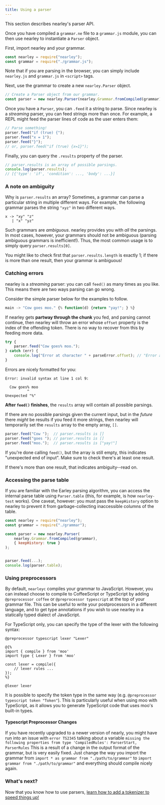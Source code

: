 ```yaml
---
title: Using a parser
---
```


This section describes nearley's parser API.

Once you have compiled a `grammar.ne` file to a `grammar.js` module, you can
then use nearley to instantiate a `Parser` object.

First, import nearley and your grammar.

```js
const nearley = require("nearley");
const grammar = require("./grammar.js");
```

Note that if you are parsing in the browser, you can simply include
`nearley.js` and `grammar.js` in `<script>` tags.

Next, use the grammar to create a new `nearley.Parser` object.

```js
// Create a Parser object from our grammar.
const parser = new nearley.Parser(nearley.Grammar.fromCompiled(grammar));
```

Once you have a `Parser`, you can `.feed` it a string to parse. Since nearley
is a *streaming* parser, you can feed strings more than once. For example, a
REPL might feed the parser lines of code as the user enters them:

```js
// Parse something!
parser.feed("if (true) {");
parser.feed("x = 1");
parser.feed("}");
// or, parser.feed("if (true) {x=1}");
```

Finally, you can query the `.results` property of the parser.

```js
// parser.results is an array of possible parsings.
console.log(parser.results);
// [{'type': 'if', 'condition': ..., 'body': ...}]
```


### A note on ambiguity

Why is `parser.results` an array? Sometimes, a grammar can parse a particular
string in multiple different ways. For example, the following grammar parses
the string `"xyz"` in two different ways.

```ne
x -> "xy" "z"
   | "x" "yz"
```

Such grammars are *ambiguous*. nearley provides you with *all* the parsings. In
most cases, however, your grammars should not be ambiguous (parsing ambiguous
grammars is inefficient!). Thus, the most common usage is to simply query
`parser.results[0]`.

You might like to check first that `parser.results.length` is exactly 1; if
there is more than one result, then your grammar is ambiguous!


### Catching errors

nearley is a *streaming* parser: you can call `feed()` as many times as you
like. This means there are two ways parsing can go wrong.

Consider the simple parser below for the examples to follow.

```js
main -> "Cow goes moo." {% function(d) {return "yay!"; } %}
```

If nearley gets **partway through the chunk** you fed, and parsing cannot
continue, then nearley will throw an error whose `offset` property is the index
of the offending token. There is no way to recover from this by feeding more
data.

```js
try {
    parser.feed("Cow goes% moo.");
} catch (err) {
    console.log("Error at character " + parseError.offset); // "Error at character 9"
}
```

Errors are nicely formatted for you:

```
Error: invalid syntax at line 1 col 9:

  Cow goes% moo
          ^
Unexpected "%"
```

**After `feed()` finishes**, the `results` array will contain all possible
parsings.

If there are no possible parsings given the current input, but in the *future*
there *might* be results if you feed it more strings, then nearley will
temporarily set the `results` array to the empty array, `[]`.

```js
parser.feed("Cow ");  // parser.results is []
parser.feed("goes "); // parser.results is []
parser.feed("moo.");  // parser.results is ["yay!"]
```

If you're done calling `feed()`, but the array is still empty, this indicates
"unexpected end of input". Make sure to check there's at least one result.

If there's more than one result, that indicates ambiguity--read on.


### Accessing the parse table

If you are familiar with the Earley parsing algorithm, you can access the
internal parse table using `Parser.table` (this, for example, is how
`nearley-test` works). One caveat, however: you must pass the `keepHistory`
option to nearley to prevent it from garbage-collecting inaccessible columns of
the table.

```js
const nearley = require("nearley");
const grammar = require("./grammar");

const parser = new nearley.Parser(
    nearley.Grammar.fromCompiled(grammar),
    { keepHistory: true }
);


parser.feed(...);
console.log(parser.table);
```

### Using preprocessors

By default, `nearleyc` compiles your grammar to JavaScript. However, you can
instead choose to compile to CoffeeScript or TypeScript by adding
`@preprocessor coffee` or `@preprocessor typescript` at the top of your grammar
file. This can be useful to write your postprocessors in a different language,
and to get type annotations if you wish to use nearley in a statically typed
dialect of JavaScript.

For TypeScript only, you can specify the type of the lexer with the following
syntax:

```ne
@preprocessor typescript lexer "Lexer"

@{%
import { compile } from 'moo'
import type { Lexer } from 'moo'

const lexer = compile({
    // lexer rules ...
});
%}

@lexer lexer
```

It is possible to specify the token type in the same way (e.g. `@preprocessor
typescript token "Token"`). This is particularly useful when using moo with
TypeScript, as it allows you to generate TypeScript code that uses moo's
built-in types.

#### Typescript Preprocessor Changes

If you have recently upgraded to a newer version of nearly, you might have run
into an issue with `error TS2345` talking about a variable
`missing the following properties from type 'CompiledRules': ParserStart, ParserRules`
This is a result of a change in the output format of the grammar, but is very easily fixed.
Just change the way you import the grammar from `import * as grammar from "./path/to/grammar"`
to `import grammar from "./path/to/grammar"` and everything should compile nicely again.

### What's next?

Now that you know how to use parsers, [learn how to add a tokenizer to speed
things up!](tokenizers)
